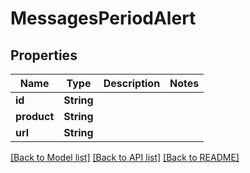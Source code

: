 # MessagesPeriodAlert

## Properties

Name | Type | Description | Notes
------------ | ------------- | ------------- | -------------
**id** | **String** |  | 
**product** | **String** |  | 
**url** | **String** |  | 

[[Back to Model list]](../README.md#documentation-for-models) [[Back to API list]](../README.md#documentation-for-api-endpoints) [[Back to README]](../README.md)


